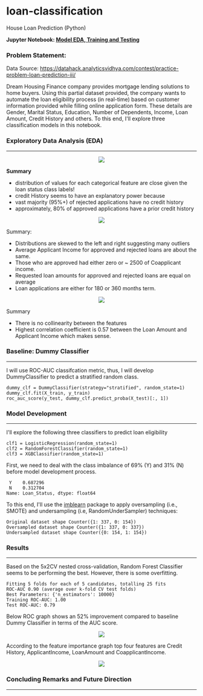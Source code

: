 
# loan-classification
House Loan Prediction (Python)

**Jupyter Notebook: [Model EDA, Training and Testing](https://github.com/vbabashov/loan-classification/blob/main/notebooks/loan_prediction.ipynb)**

### Problem Statement:

Data Source: https://datahack.analyticsvidhya.com/contest/practice-problem-loan-prediction-iii/

Dream Housing Finance company provides mortgage lending solutions to home buyers. Using this partial dataset provided, the company wants to automate the loan eligibility process (in real-time) based on customer information provided while filling online application form. These details are Gender, Marital Status, Education, Number of Dependents, Income, Loan Amount, Credit History and others. To this end, I'll explore three classification models in this notebook. 


### Exploratory Data Analysis (EDA)
***
<p align="center">
  <img src="https://user-images.githubusercontent.com/26305084/116580358-4a255280-a8e1-11eb-8ebd-35378cc2c8c3.jpeg" />
</p>

**Summary** 

- distribution of values for each categorical feature are close given the loan status class labels! 
- credit History seems to have an explanatory power because
- vast majority (95%+) of rejected applications have no credit history
- approximately, 80% of approved applications have a prior credit history

<p align="center">
  <img src="https://user-images.githubusercontent.com/26305084/116582282-31b63780-a8e3-11eb-8063-c6c7a15de8a7.jpeg" />
</p>


Summary:

- Distributions are skewed to the left and right suggesting many outliers
- Average Applicant Income for approved and rejected loans are about the same.
- Those who are approved had either zero or ~ 2500 of Coapplicant income.
- Requested loan amounts for approved and rejected loans are equal on average
- Loan applications are either for 180 or 360 months term.

<p align="center">
  <img src="https://user-images.githubusercontent.com/26305084/116581016-ebaca400-a8e1-11eb-80c8-0c319426a659.jpeg" />
</p>

                                    
Summary

- There is no collinearity between the features
- Highest correlation coefficient is 0.57 between the Loan Amount and Applicant Income which makes sense.

### Baseline: Dummy Classifier
***

I will use ROC-AUC classifcation metric, thus, I will develop DummyClassifier to predict a stratified random class.

    dummy_clf = DummyClassifier(strategy="stratified", random_state=1)
    dummy_clf.fit(X_train, y_train)
    roc_auc_score(y_test, dummy_clf.predict_proba(X_test)[:, 1])


### Model Development
***

I'll explore the following three classifiers to predict loan eligibility

    clf1 = LogisticRegression(random_state=1)
    clf2 = RandomForestClassifier(random_state=1)
    clf3 = XGBClassifier(random_state=1)   

First, we need to deal with the class imbalance of 69% (Y) and 31% (N) before model development process.

     Y    0.687296
     N    0.312704
    Name: Loan_Status, dtype: float64

To this end, I'll use the [imblearn](https://imbalanced-learn.org/stable/) package to apply oversampling (i.e., SMOTE) and undersampling (i.e, RandomUnderSampler) techniques:

    Original dataset shape Counter({1: 337, 0: 154})
    Oversampled dataset shape Counter({1: 337, 0: 337})
    Undersampled dataset shape Counter({0: 154, 1: 154})


### Results
***

Based on the 5x2CV nested cross-validation, Random Forest Classifier seems to be performing the best. However, there is some overfitting.

    Fitting 5 folds for each of 5 candidates, totalling 25 fits
    ROC-AUC 0.90 (average over k-fold CV test folds)
    Best Parameters: {'n_estimators': 10000}
    Training ROC-AUC: 1.00
    Test ROC-AUC: 0.79

Below ROC graph shows an 52% improvement compared to baseline Dummy Classifier in terms of the AUC score.

<p align="center">
  <img src="https://user-images.githubusercontent.com/26305084/116587977-00d90100-a8e9-11eb-857f-c21f91d14dd8.jpeg" />
</p>


According to the feature importance graph top four features are Credit History, ApplicantIncome, LoanAmount and CoapplicantIncome.

<p align="center">
  <img src="https://user-images.githubusercontent.com/26305084/116588128-29f99180-a8e9-11eb-865b-9cac6de214db.jpeg" />
</p>

### Concluding Remarks and Future Direction
***



